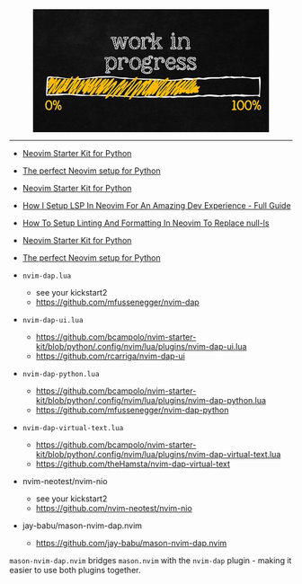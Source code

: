 
<!--
Maintainer:   jeffskinnerbox@yahoo.com / www.jeffskinnerbox.me
Version:      0.0.1
-->

<div align="center">
<img src="https://raw.githubusercontent.com/jeffskinnerbox/blog/main/content/images/banners-bkgrds/work-in-progress.jpg" title="These materials require additional work and are not ready for general use." align="center" width=420px height=219px>
</div>

---------------



* [Neovim Starter Kit for Python](https://www.youtube.com/watch?v=jWZ_JeLgDxU)
* [The perfect Neovim setup for Python](https://www.youtube.com/watch?v=4BnVeOUeZxc)
* [Neovim Starter Kit for Python](https://www.youtube.com/watch?v=jWZ_JeLgDxU)
* [How I Setup LSP In Neovim For An Amazing Dev Experience - Full Guide](https://www.youtube.com/watch?v=NL8D8EkphUw)
* [How To Setup Linting And Formatting In Neovim To Replace null-ls](https://www.youtube.com/watch?v=ybUE4D80XSk)
* [Neovim Starter Kit for Python](https://github.com/bcampolo/nvim-starter-kit/tree/python#neovim-starter-kit-for-python-)
* [The perfect Neovim setup for Python](https://www.youtube.com/watch?v=4BnVeOUeZxc)



* `nvim-dap.lua`
    * see your kickstart2
    * <https://github.com/mfussenegger/nvim-dap>
* `nvim-dap-ui.lua`
    * <https://github.com/bcampolo/nvim-starter-kit/blob/python/.config/nvim/lua/plugins/nvim-dap-ui.lua>
    * <https://github.com/rcarriga/nvim-dap-ui>
* `nvim-dap-python.lua`
    * <https://github.com/bcampolo/nvim-starter-kit/blob/python/.config/nvim/lua/plugins/nvim-dap-python.lua>
    * <https://github.com/mfussenegger/nvim-dap-python>
* `nvim-dap-virtual-text.lua`
    * <https://github.com/bcampolo/nvim-starter-kit/blob/python/.config/nvim/lua/plugins/nvim-dap-virtual-text.lua>
    * <https://github.com/theHamsta/nvim-dap-virtual-text>
* nvim-neotest/nvim-nio
    * see your kickstart2
    * <https://github.com/nvim-neotest/nvim-nio>
* jay-babu/mason-nvim-dap.nvim
    * <https://github.com/jay-babu/mason-nvim-dap.nvim>


`mason-nvim-dap.nvim` bridges `mason.nvim` with the `nvim-dap` plugin - making it easier to use both plugins together.


